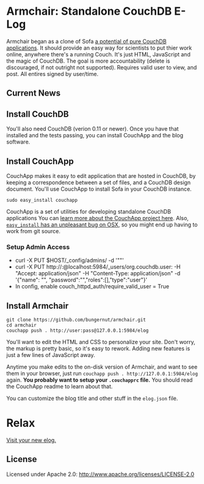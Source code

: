 # Armchair: Standalone CouchDB E-Log

Armchair began as a clone of Sofa [a potential of pure CouchDB applications](http://jchris.mfdz.com/code/2008/10/standalone_applications_with_co). It should provide an easy way for scientists to put thier work online, anywhere there's a running Couch. It's just HTML, JavaScript and the magic of CouchDB. The goal is more accountability (delete is discouraged, if not outright not supported). Requires valid user to view, and post. All entires signed by user/time. 


## Current News


## Install CouchDB

You'll also need CouchDB (verion 0.11 or newer). Once you have that installed and the tests passing, you can install CouchApp
and the blog software. 

## Install CouchApp

CouchApp makes it easy to edit application that are hosted in CouchDB, by keeping a correspondence between a set of files, and a CouchDB design document. You'll use CouchApp to install Sofa in your CouchDB instance.

    sudo easy_install couchapp

CouchApp is a set of utilities for developing standalone CouchDB applications You can [learn more about the CouchApp project here](http://github.com/couchapp/couchapp/). Also, [`easy_install` has an unpleasant bug on OSX](http://mail.python.org/pipermail/pythonmac-sig/2008-October/020567.html), so you might end up having to work from git source.


### Setup Admin Access

* curl -X PUT $HOST/_config/admins/<user> -d '"<pass>"'
* curl -X PUT http://<admin>:<adminpass>@localhost:5984/_users/org.couchdb.user:<user> -H "Accept: application/json" -H "Content-Type: application/json" -d '{"name": "<user>", "password":"<userpass>","roles":[],"type":"user"}'
* In config, enable couch_httpd_auth/require_valid_user = True

## Install Armchair

    git clone https://github.com/bungernut/armchair.git
    cd armchair
    couchapp push . http://user:pass@127.0.0.1:5984/elog 
  
You'll want to edit the HTML and CSS to personalize your site. Don't worry, the markup is pretty basic, so it's easy to rework. Adding new features is just a few lines of JavaScript away.

Anytime you make edits to the on-disk version of Armchair, and want to see them in your browser, just run `couchapp push . http://127.0.0.1:5984/elog` again. **You probably want to setup your `.couchapprc` file.** You should read the CouchApp readme to learn about that.

You can customize the blog title and other stuff in the `elog.json` file.

# Relax

[Visit your new elog.](http://127.0.0.1:5984/elog/_design/armchair/_list/index/recent-posts?descending=true&limit=5)

## License

Licensed under Apache 2.0: http://www.apache.org/licenses/LICENSE-2.0

